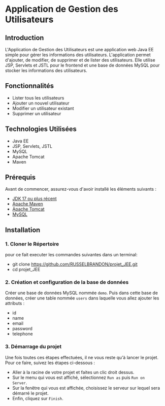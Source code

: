 # Application de Gestion des Utilisateurs

## Introduction

L'Application de Gestion des Utilisateurs est une application web Java EE simple pour gérer les informations des utilisateurs. L'application permet d'ajouter, de modifier, de supprimer et de lister des utilisateurs. Elle utilise JSP, Servlets et JSTL pour le frontend et une base de données MySQL pour stocker les informations des utilisateurs.

## Fonctionnalités

- Lister tous les utilisateurs
- Ajouter un nouvel utilisateur
- Modifier un utilisateur existant
- Supprimer un utilisateur

## Technologies Utilisées

- Java EE
- JSP, Servlets, JSTL
- MySQL
- Apache Tomcat
- Maven

## Prérequis

Avant de commencer, assurez-vous d'avoir installé les éléments suivants :

- [JDK 17 ou plus récent](https://www.oracle.com/java/technologies/javase-downloads.html)
- [Apache Maven](https://maven.apache.org/)
- [Apache Tomcat](http://tomcat.apache.org/)
- [MySQL](https://www.mysql.com/)

## Installation

### 1. Cloner le Répertoire

pour ce fait executer les commandes suivantes dans un terminal:

- git clone https://github.com/RUSSELBRANDON/projet_JEE.git
- cd projet_JEE

### 2. Création et configuration de la base de données

Créer une base de données MySQL nommée `demo`. Puis dans cette base de données, créer une table nommée `users` dans laquelle vous allez ajouter les attributs :

- id
- name
- email
- password
- telephone

### 3. Démarrage du projet

Une fois toutes ces étapes effectuées, il ne vous reste qu'à lancer le projet. Pour ce faire, suivez les étapes ci-dessous :

- Aller à la racine de votre projet et faites un clic droit dessus.
- Sur le menu qui vous est affiché, sélectionnez `Run as` puis `Run on Server`.
- Sur la fenêtre qui vous est affichée, choisissez le serveur sur lequel sera démarré le projet.
- Enfin, cliquez sur `Finish`.
